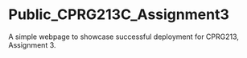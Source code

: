 # Public_CPRG213C_Assignment3
A simple webpage to showcase successful deployment for CPRG213, Assignment 3.
